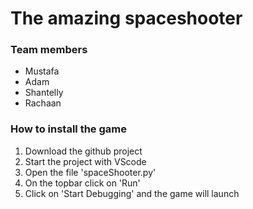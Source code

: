 # The amazing spaceshooter

### Team members
- Mustafa
- Adam
- Shantelly
- Rachaan

### How to install the game
1. Download the github project
2. Start the project with VScode
3. Open the file 'spaceShooter.py'
4. On the topbar click on 'Run'
5. Click on 'Start Debugging' and the game will launch